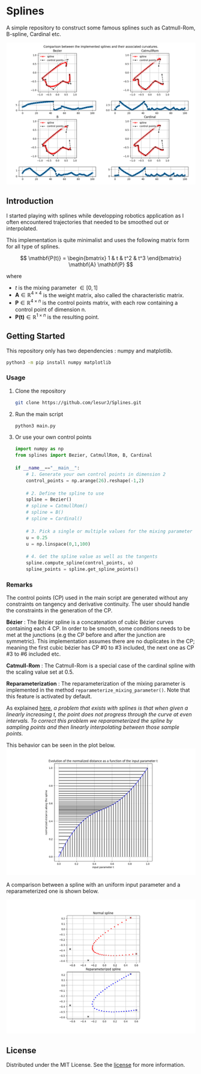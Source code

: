 # Splines

A simple repository to construct some famous splines such as Catmull-Rom, B-spline, Cardinal etc.

![image1](images/splines.png)

## Introduction

I started playing with splines while developping robotics application as I often encountered trajectories that needed to be smoothed out or interpolated.

This implementation is quite minimalist and uses the following matrix form for all type of splines.

$$
\mathbf{P(t)} =
\begin{bmatrix}
    1 & t & t^2 & t^3
\end{bmatrix}
\mathbf{A}
\mathbf{P}
$$

where
- $t$ is the mixing parameter $\in [0,1]$
- $\mathbf{A} \in \mathbb{R}^{4 \times 4}$ is the weight matrix, also called the characteristic matrix.
- $\mathbf{P} \in \mathbb{R}^{4 \times n}$ is the control points matrix, with each row containing a control point of dimension n.
- $\mathbf{P(t)} \in \mathbb{R}^{1 \times n}$ is the resulting point.


## Getting Started

This repository only has two dependencies : numpy and matplotlib.

```sh
python3 -m pip install numpy matplotlib
```

### Usage

1. Clone the repository
    ```sh
    git clone https://github.com/lesurJ/Splines.git
    ```

2. Run the main script
   ```sh
   python3 main.py
   ```

3. Or use your own control points
    ```python
    import numpy as np
    from splines import Bezier, CatmullRom, B, Cardinal

    if __name__=="__main__":
        # 1. Generate your own control points in dimension 2
        control_points = np.arange(26).reshape(-1,2)

        # 2. Define the spline to use
        spline = Bezier()
        # spline = CatmullRom()
        # spline = B()
        # spline = Cardinal()

        # 3. Pick a single or multiple values for the mixing parameter
        u = 0.25
        u = np.linspace(0,1,100)

        # 4. Get the spline value as well as the tangents
        spline.compute_spline(control_points, u)
        spline_points = spline.get_spline_points()
    ```


### Remarks

The control points (CP) used in the main script are generated without any constraints on tangency and derivative continuity. The user should handle the constraints in the generation of the CP.

**Bézier** : The Bézier spline is a concatenation of cubic Bézier curves containing each 4 CP. In order to be smooth, some conditions needs to be met at the junctions (e.g the CP before and after the junction are symmetric). This implementation assumes there are no duplicates in the CP; meaning the first cubic bézier has CP #0 to #3 included, the next one as CP #3 to #6 included etc.

**Catmull-Rom** : The Catmull-Rom is a special case of the cardinal spline with the scaling value set at $0.5$.

**Reparameterization** : The reparameterization of the mixing parameter is implemented in the method ```reparameterize_mixing_parameter()```. Note that this feature is activated by default.

As explained [here](https://davis.wpi.edu/~matt/courses/biomed/reparam.htm), *a problem that exists with splines is that when given a linearly increasing t, the point does not progress through the curve at even intervals. To correct this problem we reparameterized the spline by sampling points and then linearly interpolating between those sample points.*

This behavior can be seen in the plot below.
![image2](images/d=f(t).png)

A comparison between a spline with an uniform input parameter and a reparameterized one is shown below.

![image3](images/reparameterization.png)

## License

Distributed under the MIT License. See the [license](LICENSE.md) for more information.
